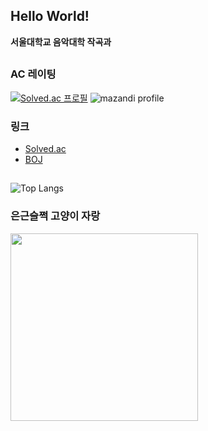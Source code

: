 ## Hello World!
**서울대학교 음악대학 작곡과**

##
<!-- ///////////////////////////////////// -->

### AC 레이팅

[![Solved.ac
프로필](http://mazassumnida.wtf/api/v2/generate_badge?boj=limitkr)](https://solved.ac/limitkr)
![mazandi profile](http://mazandi.herokuapp.com/api?handle=limitkr&&theme=dark)

### 링크
- [Solved.ac](https://solved.ac/limitkr)
- [BOJ](https://www.acmicpc.net/user/limitkr)

##
<!-- ///////////////////////////////////// -->

![Top Langs](https://github-readme-stats.vercel.app/api/top-langs/?username=limitkr&layout=compact)

<!-- ///////////////////////////////////// -->

### 은근슬쩍 고양이 자랑
<img src="https://github.com/user-attachments/assets/6e8cfffa-b418-480f-90dd-6c7181e88687" height="300">
